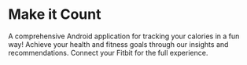 # Make it Count

A comprehensive Android application for tracking your calories in a fun way! Achieve your health and fitness goals through our insights and recommendations. Connect your Fitbit for the full experience.
